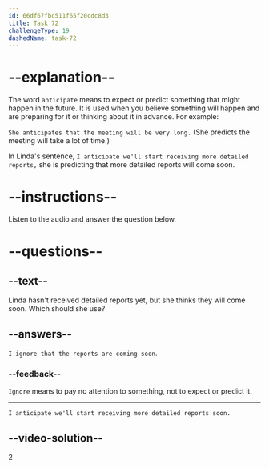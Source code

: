 ```yaml
---
id: 66df67fbc511f65f20cdc8d3
title: Task 72
challengeType: 19
dashedName: task-72
---
```

# --explanation--

The word `anticipate` means to expect or predict something that might happen in the future. It is used when you believe something will happen and are preparing for it or thinking about it in advance. For example:

`She anticipates that the meeting will be very long.` (She predicts the meeting will take a lot of time.)

In Linda's sentence, `I anticipate we'll start receiving more detailed reports,` she is predicting that more detailed reports will come soon.

# --instructions--

Listen to the audio and answer the question below.

# --questions--

## --text--

Linda hasn't received detailed reports yet, but she thinks they will come soon. Which should she use?

## --answers--

`I ignore that the reports are coming soon`.

### --feedback--

`Ignore` means to pay no attention to something, not to expect or predict it.

---

`I anticipate we'll start receiving more detailed reports soon.`

## --video-solution--

2
